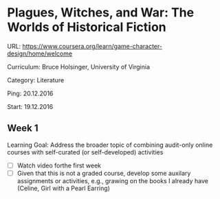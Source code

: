 # Plagues, Witches, and War: The Worlds of Historical Fiction

URL: https://www.coursera.org/learn/game-character-design/home/welcome

Curriculum: Bruce Holsinger, University of Virginia

Category: Literature

Ping: 20.12.2016

Start: 19.12.2016

## Week 1

Learning Goal: Address the broader topic of combining audit-only online courses with self-curated (or self-developed) activities

- [ ] Watch video forthe first week
- [ ] Given that this is not a graded course, develop some auxilary assignments or activities, e.g., grawing on the books I already have (Celine, Girl with a Pearl Earring)
